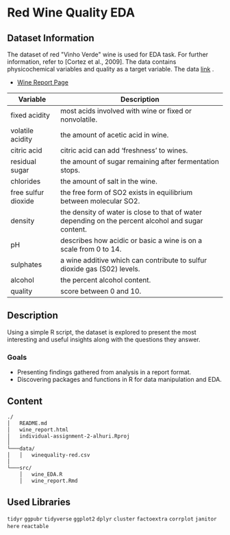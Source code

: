 # Red Wine Quality EDA

## Dataset Information
The dataset of red "Vinho Verde" wine is used for EDA task. For further information,
refer to [Cortez et al., 2009]. The data contains physicochemical variables and quality as a target variable.
The data [link](https://archive.ics.uci.edu/ml/datasets/wine+quality) .

- [Wine Report Page](https://alhuri.github.io/individual-assignment-2-alhuri/)


| Variable            | Description                                            |
|---------------------|--------------------------------------------------------|
| fixed acidity       | most acids involved with wine or fixed or nonvolatile. |
| volatile acidity    | the amount of acetic acid in wine.                     |
| citric acid         | citric acid can add ‘freshness’ to wines.              |
| residual sugar      | the amount of sugar remaining after fermentation stops.|
| chlorides           | the amount of salt in the wine.                        |
| free sulfur dioxide | the free form of SO2 exists in equilibrium between molecular SO2.|
| density             | the density of water is close to that of water depending on the percent alcohol and sugar content.|
| pH                  | describes how acidic or basic a wine is on a scale from 0 to 14.|
| sulphates           | a wine additive which can contribute to sulfur dioxide gas (S02) levels.|
| alcohol             | the percent alcohol content.                           |
| quality             | score between 0 and 10.                                |


## Description

Using a simple R script, the dataset is explored to present the most interesting and useful insights along with the questions they answer.
### Goals
- Presenting findings gathered from analysis in a report format.
- Discovering packages and functions in R for data manipulation and EDA.

## Content 

```bash
./
│   README.md
│   wine_report.html    
│   individual-assignment-2-alhuri.Rproj
│   
└───data/
│   │   winequality-red.csv
│   
└───src/
    │   wine_EDA.R
    │   wine_report.Rmd
```

## Used Libraries
`tidyr` 
`ggpubr`
`tidyverse`
`ggplot2`
`dplyr`
`cluster`
`factoextra`
`corrplot`
`janitor`
`here`
`reactable`
